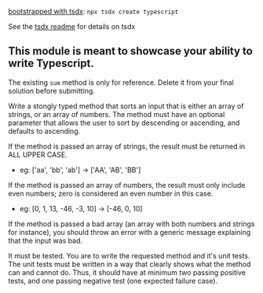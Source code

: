 [bootstrapped with tsdx](https://tsdx.io/): `npx tsdx create typescript`

See the [tsdx readme](./README-tsdx.md) for details on tsdx

## This module is meant to showcase your ability to write Typescript.

The existing `sum` method is only for reference. Delete it from your final solution before submitting.

Write a stongly typed method that sorts an input that is either an array of strings, or an array of numbers. The method must have an optional parameter that allows the user to sort by descending or ascending, and defaults to ascending.

If the method is passed an array of strings, the result must be returned in ALL UPPER CASE.

- eg: ['aa', 'bb', 'ab'] -> ['AA', 'AB', 'BB']

If the method is passed an array of numbers, the result must only include even numbers; zero is considered an even number in this case.

- eg: [0, 1, 13, -46, -3, 10] -> [-46, 0, 10]

If the method is passed a bad array (an array with both numbers and strings for instance), you should throw an error with a generic message explaining that the input was bad.

It must be tested. You are to write the requested method and it's unit tests. The unit tests must be written in a way that clearly shows what the method can and cannot do. Thus, it should have at minimum two passing positive tests, and one passing negative test (one expected failure case).
